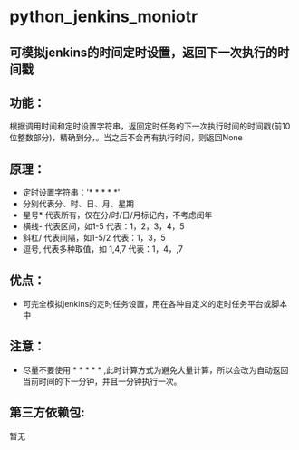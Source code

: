 # python_jenkins_moniotr
可模拟jenkins的时间定时设置，返回下一次执行的时间戳
---------
## 功能：  
  根据调用时间和定时设置字符串，返回定时任务的下一次执行时间的时间戳(前10位整数部分)，精确到分，。当之后不会再有执行时间，则返回None
## 原理：  
  - 定时设置字符串：'* * * * *' 
  - 分别代表分、时、日、月、星期 
  - 星号* 代表所有，仅在分/时/日/月标记内，不考虑闰年
  - 横线- 代表区间，如1-5 代表：1，2，3，4，5
  - 斜杠/ 代表间隔，如1-5/2 代表：1，3，5
  - 逗号, 代表多种取值，如 1,4,7 代表：1，4，,7
## 优点：
  - 可完全模拟jenkins的定时任务设置，用在各种自定义的定时任务平台或脚本中
## 注意：
  - 尽量不要使用 * * * * * ,此时计算方式为避免大量计算，所以会改为自动返回当前时间的下一分钟，并且一分钟执行一次。
## 第三方依赖包:  
  暂无
